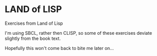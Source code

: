 # LAND of LISP

Exercises from Land of Lisp

I'm using SBCL, rather then CLISP, so some of these exercises deviate
slightly from the book text.

Hopefully this won't come back to bite me later on...